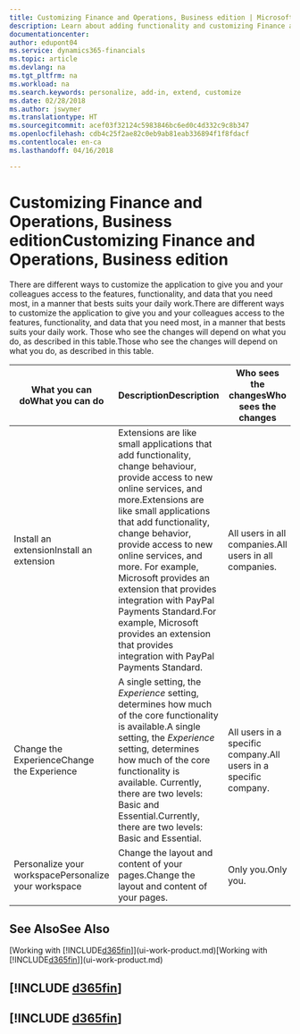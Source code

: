 ```yaml
---
title: Customizing Finance and Operations, Business edition | Microsoft Docs
description: Learn about adding functionality and customizing Finance and Operations, Business edition.
documentationcenter: 
author: edupont04
ms.service: dynamics365-financials
ms.topic: article
ms.devlang: na
ms.tgt_pltfrm: na
ms.workload: na
ms.search.keywords: personalize, add-in, extend, customize
ms.date: 02/28/2018
ms.author: jswymer
ms.translationtype: HT
ms.sourcegitcommit: acef03f32124c5983846bc6ed0c4d332c9c8b347
ms.openlocfilehash: cdb4c25f2ae82c0eb9ab81eab336894f1f8fdacf
ms.contentlocale: en-ca
ms.lasthandoff: 04/16/2018

---
```

# <a name="customizing-finance-and-operations-business-edition"></a><span data-ttu-id="abdd5-103">Customizing Finance and Operations, Business edition</span><span class="sxs-lookup"><span data-stu-id="abdd5-103">Customizing Finance and Operations, Business edition</span></span>
<!--NAV # Customizing Dynamics NAV -->
<span data-ttu-id="abdd5-104">There are different ways to customize the application to give you and your colleagues access to the features, functionality, and data that you need most, in a manner that bests suits your daily work.</span><span class="sxs-lookup"><span data-stu-id="abdd5-104">There are different ways to customize the application to give you and your colleagues access to the features, functionality, and data that you need most, in a manner that bests suits your daily work.</span></span> <span data-ttu-id="abdd5-105">Those who see the changes will depend on what you do, as described in this table.</span><span class="sxs-lookup"><span data-stu-id="abdd5-105">Those who see the changes will depend on what you do, as described in this table.</span></span>


|      <span data-ttu-id="abdd5-106">What you can do</span><span class="sxs-lookup"><span data-stu-id="abdd5-106">What you can do</span></span>       |                                                                                                              <span data-ttu-id="abdd5-107">Description</span><span class="sxs-lookup"><span data-stu-id="abdd5-107">Description</span></span>                                                                                                               |       <span data-ttu-id="abdd5-108">Who sees the changes</span><span class="sxs-lookup"><span data-stu-id="abdd5-108">Who sees the changes</span></span>       |                                       <span data-ttu-id="abdd5-109">More information</span><span class="sxs-lookup"><span data-stu-id="abdd5-109">More information</span></span>                                       |
|----------------------------|----------------------------------------------------------------------------------------------------------------------------------------------------------------------------------------------------------------------------------------|----------------------------------|----------------------------------------------------------------------------------------------|
|    <span data-ttu-id="abdd5-110">Install an extension</span><span class="sxs-lookup"><span data-stu-id="abdd5-110">Install an extension</span></span>    | <span data-ttu-id="abdd5-111">Extensions are like small applications that add functionality, change behaviour, provide access to new online services, and more.</span><span class="sxs-lookup"><span data-stu-id="abdd5-111">Extensions are like small applications that add functionality, change behavior, provide access to new online services, and more.</span></span> <span data-ttu-id="abdd5-112">For example, Microsoft provides an extension that provides integration with PayPal Payments Standard.</span><span class="sxs-lookup"><span data-stu-id="abdd5-112">For example, Microsoft provides an extension that provides integration with PayPal Payments Standard.</span></span> |   <span data-ttu-id="abdd5-113">All users in all companies.</span><span class="sxs-lookup"><span data-stu-id="abdd5-113">All users in all companies.</span></span>    |                       [<span data-ttu-id="abdd5-114">Customizing Using Extensions</span><span class="sxs-lookup"><span data-stu-id="abdd5-114">Customizing Using Extensions</span></span>](ui-extensions.md)                       |
|   <span data-ttu-id="abdd5-115">Change the Experience</span><span class="sxs-lookup"><span data-stu-id="abdd5-115">Change the Experience</span></span>    |                                     <span data-ttu-id="abdd5-116">A single setting, the *Experience* setting, determines how much of the core functionality is available.</span><span class="sxs-lookup"><span data-stu-id="abdd5-116">A single setting, the *Experience* setting, determines how much of the core functionality is available.</span></span> <span data-ttu-id="abdd5-117">Currently, there are two levels: Basic and Essential.</span><span class="sxs-lookup"><span data-stu-id="abdd5-117">Currently, there are two levels: Basic and Essential.</span></span>                                      | <span data-ttu-id="abdd5-118">All users in a specific company.</span><span class="sxs-lookup"><span data-stu-id="abdd5-118">All users in a specific company.</span></span> | <span data-ttu-id="abdd5-119">[Customizing Your [!INCLUDE[d365fin](includes/d365fin_md.md)] Experience](ui-experiences.md)</span><span class="sxs-lookup"><span data-stu-id="abdd5-119">[Customizing Your [!INCLUDE[d365fin](includes/d365fin_md.md)] Experience](ui-experiences.md)</span></span> |
| <span data-ttu-id="abdd5-120">Personalize your workspace</span><span class="sxs-lookup"><span data-stu-id="abdd5-120">Personalize your workspace</span></span> |                                                                                              <span data-ttu-id="abdd5-121">Change the layout and content of your pages.</span><span class="sxs-lookup"><span data-stu-id="abdd5-121">Change the layout and content of your pages.</span></span>                                                                                              |            <span data-ttu-id="abdd5-122">Only you.</span><span class="sxs-lookup"><span data-stu-id="abdd5-122">Only you.</span></span>             |                  [<span data-ttu-id="abdd5-123">Personalizing Your Workspace</span><span class="sxs-lookup"><span data-stu-id="abdd5-123">Personalizing Your Workspace</span></span>](ui-personalization-user.md)                  |

## <a name="see-also"></a><span data-ttu-id="abdd5-124">See Also</span><span class="sxs-lookup"><span data-stu-id="abdd5-124">See Also</span></span>
<span data-ttu-id="abdd5-125">[Working with [!INCLUDE[d365fin](includes/d365fin_md.md)]](ui-work-product.md)</span><span class="sxs-lookup"><span data-stu-id="abdd5-125">[Working with [!INCLUDE[d365fin](includes/d365fin_md.md)]](ui-work-product.md)</span></span>  

## [!INCLUDE [d365fin](includes/free_trial_md.md)]  
## [!INCLUDE [d365fin](includes/training_link_md.md)]

